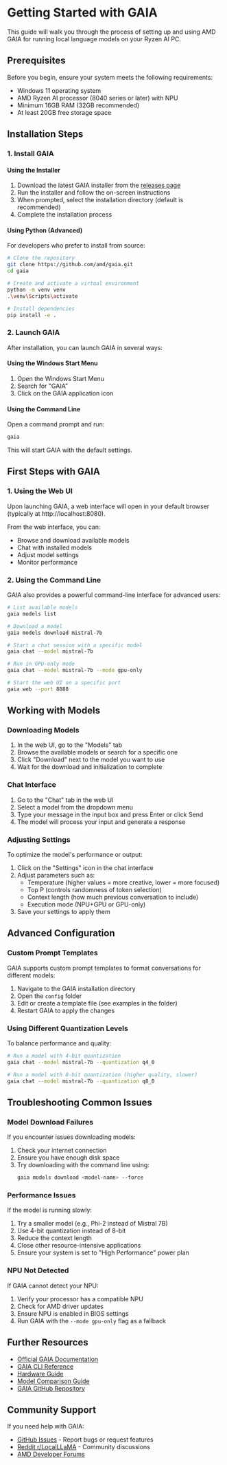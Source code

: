 # Getting Started with GAIA

This guide will walk you through the process of setting up and using AMD GAIA for running local language models on your Ryzen AI PC.

## Prerequisites

Before you begin, ensure your system meets the following requirements:
- Windows 11 operating system
- AMD Ryzen AI processor (8040 series or later) with NPU
- Minimum 16GB RAM (32GB recommended)
- At least 20GB free storage space

## Installation Steps

### 1. Install GAIA

#### Using the Installer

1. Download the latest GAIA installer from the [releases page](https://github.com/amd/gaia/releases)
2. Run the installer and follow the on-screen instructions
3. When prompted, select the installation directory (default is recommended)
4. Complete the installation process

#### Using Python (Advanced)

For developers who prefer to install from source:

```bash
# Clone the repository
git clone https://github.com/amd/gaia.git
cd gaia

# Create and activate a virtual environment
python -m venv venv
.\venv\Scripts\activate

# Install dependencies
pip install -e .
```

### 2. Launch GAIA

After installation, you can launch GAIA in several ways:

#### Using the Windows Start Menu

1. Open the Windows Start Menu
2. Search for "GAIA"
3. Click on the GAIA application icon

#### Using the Command Line

Open a command prompt and run:

```bash
gaia
```

This will start GAIA with the default settings.

## First Steps with GAIA

### 1. Using the Web UI

Upon launching GAIA, a web interface will open in your default browser (typically at http://localhost:8080).

From the web interface, you can:
- Browse and download available models
- Chat with installed models
- Adjust model settings
- Monitor performance

### 2. Using the Command Line

GAIA also provides a powerful command-line interface for advanced users:

```bash
# List available models
gaia models list

# Download a model
gaia models download mistral-7b

# Start a chat session with a specific model
gaia chat --model mistral-7b

# Run in GPU-only mode
gaia chat --model mistral-7b --mode gpu-only

# Start the web UI on a specific port
gaia web --port 8888
```

## Working with Models

### Downloading Models

1. In the web UI, go to the "Models" tab
2. Browse the available models or search for a specific one
3. Click "Download" next to the model you want to use
4. Wait for the download and initialization to complete

### Chat Interface

1. Go to the "Chat" tab in the web UI
2. Select a model from the dropdown menu
3. Type your message in the input box and press Enter or click Send
4. The model will process your input and generate a response

### Adjusting Settings

To optimize the model's performance or output:

1. Click on the "Settings" icon in the chat interface
2. Adjust parameters such as:
   - Temperature (higher values = more creative, lower = more focused)
   - Top P (controls randomness of token selection)
   - Context length (how much previous conversation to include)
   - Execution mode (NPU+GPU or GPU-only)
3. Save your settings to apply them

## Advanced Configuration

### Custom Prompt Templates

GAIA supports custom prompt templates to format conversations for different models:

1. Navigate to the GAIA installation directory
2. Open the `config` folder
3. Edit or create a template file (see examples in the folder)
4. Restart GAIA to apply the changes

### Using Different Quantization Levels

To balance performance and quality:

```bash
# Run a model with 4-bit quantization
gaia chat --model mistral-7b --quantization q4_0

# Run a model with 8-bit quantization (higher quality, slower)
gaia chat --model mistral-7b --quantization q8_0
```

## Troubleshooting Common Issues

### Model Download Failures

If you encounter issues downloading models:

1. Check your internet connection
2. Ensure you have enough disk space
3. Try downloading with the command line using:
   ```bash
   gaia models download <model-name> --force
   ```

### Performance Issues

If the model is running slowly:

1. Try a smaller model (e.g., Phi-2 instead of Mistral 7B)
2. Use 4-bit quantization instead of 8-bit
3. Reduce the context length
4. Close other resource-intensive applications
5. Ensure your system is set to "High Performance" power plan

### NPU Not Detected

If GAIA cannot detect your NPU:

1. Verify your processor has a compatible NPU
2. Check for AMD driver updates
3. Ensure NPU is enabled in BIOS settings
4. Run GAIA with the `--mode gpu-only` flag as a fallback

## Further Resources

- [Official GAIA Documentation](https://github.com/amd/gaia/tree/main/docs)
- [GAIA CLI Reference](https://github.com/amd/gaia/blob/main/docs/cli.md)
- [Hardware Guide](hardware-guide.md)
- [Model Comparison Guide](model-comparison.md)
- [GAIA GitHub Repository](https://github.com/amd/gaia)

## Community Support

If you need help with GAIA:

- [GitHub Issues](https://github.com/amd/gaia/issues) - Report bugs or request features
- [Reddit r/LocalLLaMA](https://www.reddit.com/r/LocalLLaMA/) - Community discussions
- [AMD Developer Forums](https://community.amd.com/)